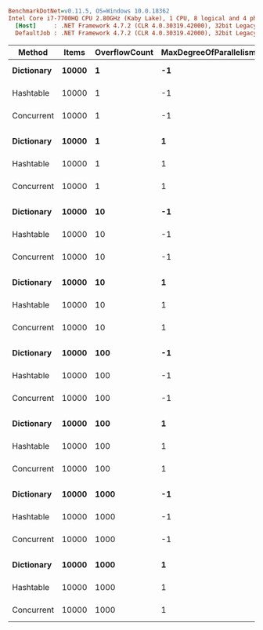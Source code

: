 ``` ini

BenchmarkDotNet=v0.11.5, OS=Windows 10.0.18362
Intel Core i7-7700HQ CPU 2.80GHz (Kaby Lake), 1 CPU, 8 logical and 4 physical cores
  [Host]     : .NET Framework 4.7.2 (CLR 4.0.30319.42000), 32bit LegacyJIT-v4.8.3815.0
  DefaultJob : .NET Framework 4.7.2 (CLR 4.0.30319.42000), 32bit LegacyJIT-v4.8.3815.0


```
|     Method | Items | OverflowCount | MaxDegreeOfParallelism |      Mean |    Error |   StdDev | Ratio | RatioSD |
|----------- |------ |-------------- |----------------------- |----------:|---------:|---------:|------:|--------:|
| **Dictionary** | **10000** |             **1** |                     **-1** |  **92.06 ns** | **1.819 ns** | **2.550 ns** |  **1.00** |    **0.00** |
|  Hashtable | 10000 |             1 |                     -1 |  92.85 ns | 1.822 ns | 2.305 ns |  1.01 |    0.04 |
| Concurrent | 10000 |             1 |                     -1 | 178.30 ns | 3.587 ns | 6.283 ns |  1.95 |    0.08 |
|            |       |               |                        |           |          |          |       |         |
| **Dictionary** | **10000** |             **1** |                      **1** |  **91.44 ns** | **1.811 ns** | **2.290 ns** |  **1.00** |    **0.00** |
|  Hashtable | 10000 |             1 |                      1 |  94.71 ns | 1.939 ns | 3.447 ns |  1.04 |    0.04 |
| Concurrent | 10000 |             1 |                      1 | 174.69 ns | 3.486 ns | 4.654 ns |  1.91 |    0.06 |
|            |       |               |                        |           |          |          |       |         |
| **Dictionary** | **10000** |            **10** |                     **-1** |  **92.69 ns** | **1.879 ns** | **2.980 ns** |  **1.00** |    **0.00** |
|  Hashtable | 10000 |            10 |                     -1 |  93.47 ns | 1.870 ns | 3.275 ns |  1.01 |    0.05 |
| Concurrent | 10000 |            10 |                     -1 | 177.30 ns | 3.519 ns | 5.582 ns |  1.91 |    0.09 |
|            |       |               |                        |           |          |          |       |         |
| **Dictionary** | **10000** |            **10** |                      **1** |  **90.91 ns** | **1.787 ns** | **2.127 ns** |  **1.00** |    **0.00** |
|  Hashtable | 10000 |            10 |                      1 |  94.53 ns | 1.871 ns | 2.913 ns |  1.04 |    0.05 |
| Concurrent | 10000 |            10 |                      1 | 174.94 ns | 3.508 ns | 5.357 ns |  1.93 |    0.09 |
|            |       |               |                        |           |          |          |       |         |
| **Dictionary** | **10000** |           **100** |                     **-1** |  **92.39 ns** | **1.869 ns** | **3.017 ns** |  **1.00** |    **0.00** |
|  Hashtable | 10000 |           100 |                     -1 |  93.09 ns | 1.834 ns | 2.319 ns |  1.01 |    0.05 |
| Concurrent | 10000 |           100 |                     -1 | 177.39 ns | 3.581 ns | 7.068 ns |  1.93 |    0.11 |
|            |       |               |                        |           |          |          |       |         |
| **Dictionary** | **10000** |           **100** |                      **1** |  **91.93 ns** | **1.811 ns** | **2.291 ns** |  **1.00** |    **0.00** |
|  Hashtable | 10000 |           100 |                      1 |  95.17 ns | 1.935 ns | 4.039 ns |  1.05 |    0.06 |
| Concurrent | 10000 |           100 |                      1 | 174.42 ns | 3.459 ns | 5.070 ns |  1.90 |    0.07 |
|            |       |               |                        |           |          |          |       |         |
| **Dictionary** | **10000** |          **1000** |                     **-1** |  **91.35 ns** | **1.842 ns** | **2.582 ns** |  **1.00** |    **0.00** |
|  Hashtable | 10000 |          1000 |                     -1 |  93.32 ns | 1.871 ns | 2.228 ns |  1.02 |    0.03 |
| Concurrent | 10000 |          1000 |                     -1 | 177.14 ns | 3.444 ns | 4.939 ns |  1.94 |    0.07 |
|            |       |               |                        |           |          |          |       |         |
| **Dictionary** | **10000** |          **1000** |                      **1** |  **91.53 ns** | **1.780 ns** | **2.251 ns** |  **1.00** |    **0.00** |
|  Hashtable | 10000 |          1000 |                      1 |  93.59 ns | 1.877 ns | 2.441 ns |  1.02 |    0.03 |
| Concurrent | 10000 |          1000 |                      1 | 176.59 ns | 3.464 ns | 5.078 ns |  1.93 |    0.07 |
